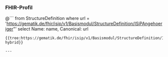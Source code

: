 ### FHIR-Profil

@```
from StructureDefinition where url = 'https://gematik.de/fhir/isip/v1/Basismodul/StructureDefinition/ISiPAngehoeriger"' select Name: name, Canonical: url
```
{{tree:https://gematik.de/fhir/isip/v1/Basismodul/StructureDefinition/ISiPAngehoeriger", hybrid}}

---